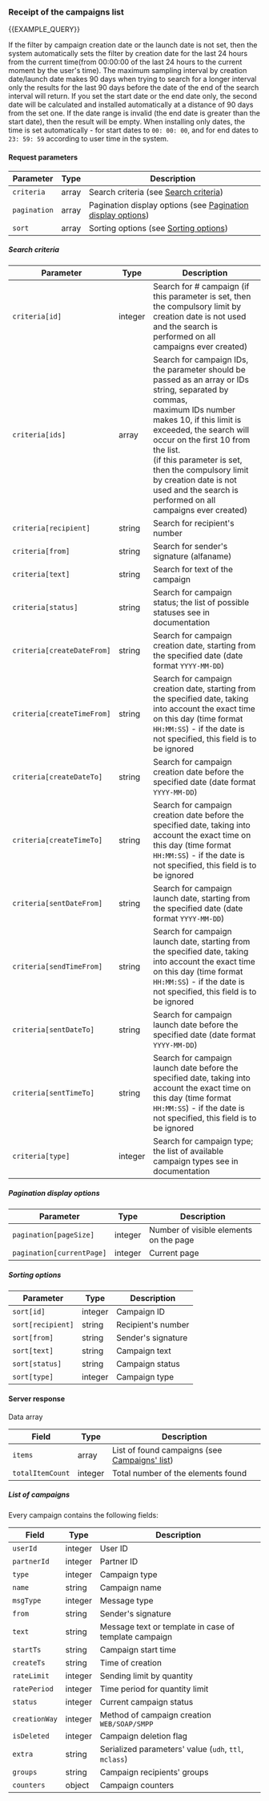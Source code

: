 ### Receipt of the campaigns list
{{EXAMPLE_QUERY}}

If the filter by campaign creation date or the launch date is not set, then the system automatically sets the filter by creation date for the last 24 hours from the current time(from 00:00:00 of the last 24 hours to the current moment by the user's time). The maximum sampling interval by creation date/launch date makes 90 days when trying to search for a longer interval only the results for the last 90 days before the date of the end of the search interval will return. If you set the start date or the end date only, the second date will be calculated and installed automatically at a distance of 90 days from the set one. If the date range is invalid (the end date is greater than the start date), then the result will be empty. When installing only dates, the time is set automatically - for start dates to `00: 00: 00`, and for end dates to` 23: 59: 59` according to user time in the system.




#### Request parameters

 Parameter       | Type    | Description
-----------------|---------|-----------
`criteria`       | array   | Search criteria (see [Search criteria](#list-criteria))
`pagination`     | array   | Pagination display options (see [Pagination display options](#list-pagination))
`sort`           | array   | Sorting options (see [Sorting options](#list-sort))


##### <span data-anchor="list-criteria">Search criteria</span>

Parameter                  | Type    | Description
---------------------------|---------|-----------
`criteria[id]`             | integer | Search for # campaign (if this parameter is set, then the compulsory limit by creation date is not used and the search is performed on all campaigns ever created)
`criteria[ids]`            | array   | Search for campaign IDs, the parameter should be passed as an array or IDs string, separated by commas,<br>maximum IDs number makes 10, if this limit is exceeded, the search will occur on the first 10 from the list.<br>(if this parameter is set, then the compulsory limit by creation date is not used and the search is performed on all campaigns ever created)
`criteria[recipient]`      | string  | Search for recipient's number
`criteria[from]`           | string  | Search for sender's signature (alfaname)
`criteria[text]`           | string  | Search for text of the campaign
`criteria[status]`         | string  | Search for campaign status; the list of possible statuses see in documentation
`criteria[createDateFrom]` | string  | Search for campaign creation date, starting from the specified date (date format `YYYY-MM-DD`)
`criteria[createTimeFrom]` | string  | Search for campaign creation date, starting from the specified date, taking into account the exact time on this day (time format `HH:MM:SS`) - if the date is not specified, this field is to be ignored
`criteria[createDateTo]`   | string  | Search for campaign creation date before the specified date (date format `YYYY-MM-DD`)
`criteria[createTimeTo]`   | string  | Search for campaign creation date before the specified date, taking into account the exact time on this day (time format `HH:MM:SS`) - if the date is not specified, this field is to be ignored
`criteria[sentDateFrom]`   | string  | Search for campaign launch date, starting from the specified date (date format `YYYY-MM-DD`)
`criteria[sendTimeFrom]`   | string  | Search for campaign launch date, starting from the specified date, taking into account the exact time on this day (time format `HH:MM:SS`) - if the date is not specified, this field is to be ignored
`criteria[sentDateTo]`     | string  | Search for campaign launch date before the specified date (date format `YYYY-MM-DD`)
`criteria[sentTimeTo]`     | string  | Search for campaign launch date before the specified date, taking into account the exact time on this day (time format `HH:MM:SS`) - if the date is not specified, this field is to be ignored
`criteria[type]`           | integer | Search for campaign type; the list of available campaign types see in documentation


##### <span data-anchor="list-pagination">Pagination display options</span>

Parameter                 | Type    | Description
--------------------------|---------|-----------
`pagination[pageSize]`    | integer | Number of visible elements on the page
`pagination[currentPage]` | integer | Current page


##### <span data-anchor="list-sort">Sorting options</span>

Parameter         | Type    | Description
------------------|---------|-----------
`sort[id]`        | integer | Campaign ID
`sort[recipient]` | string  | Recipient's number
`sort[from]`      | string  | Sender's signature
`sort[text]`      | string  | Campaign text
`sort[status]`    | string  | Campaign status
`sort[type]`      | integer | Campaign type


#### Server response

Data array

Field            | Type    | Description
-----------------|---------|-----------
`items`          | array   | List of found campaigns (see [Campaigns' list](#list-items))
`totalItemCount` | integer | Total number of the elements found

##### <span data-anchor="list-items">List of campaigns</span>

Every campaign contains the following fields:

 Field                | Type    | Description
----------------------|---------|-----------
 `userId`             | integer | User ID
 `partnerId`          | integer | Partner ID
 `type`               | integer | Campaign type
 `name`               | string  | Campaign name
 `msgType`            | integer | Message type
 `from`               | string  | Sender's signature
 `text`               | string  | Message text or template in case of template campaign
 `startTs`            | string  | Campaign start time
 `createTs`           | string  | Time of creation
 `rateLimit`          | integer | Sending limit by quantity
 `ratePeriod`         | integer | Time period for quantity limit
 `status`             | integer | Current campaign status
 `creationWay`        | integer | Method of campaign creation `WEB/SOAP/SMPP`
 `isDeleted`          | integer | Campaign deletion flag
 `extra`              | string  | Serialized parameters' value (`udh`, `ttl`, `mclass`)
 `groups`             | string  | Campaign recipients' groups
 `counters`           | object  | Campaign counters
